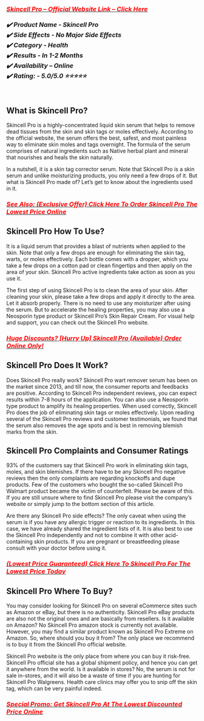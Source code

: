 <h3 style="text-align: left;"><em><a href="https://sale365day.com/order-skincell-pro-au"><span style="color: red;">Skincell Pro &ndash; Official Website Link &ndash; Click Here</span></a><br /><br />✔️ Product Name - Skincell Pro<br />✔️ Side Effects - No Major Side Effects<br />✔️ Category - Health<br />✔️ Results - In 1-2 Months<br />✔️ Availability &ndash; Online<br />✔️ Rating: - 5.0/5.0 ⭐⭐⭐⭐⭐<br /></em></h3>
<p class="article-sub-headline" style="text-align: left;">&nbsp;</p>
<h2 style="text-align: left;"><strong>What is Skincell Pro?</strong></h2>
<p>Skincell Pro is a highly-concentrated liquid skin serum that helps to remove dead tissues from the skin and skin tags or moles effectively. According to the official website, the serum offers the best, safest, and most painless way to eliminate skin moles and tags overnight. The formula of the serum comprises of natural ingredients such as Native herbal plant and mineral that nourishes and heals the skin naturally.</p>
<p>In a nutshell, it is a skin tag corrector serum. Note that Skincell Pro is a skin serum and unlike moisturizing products, you only need a few drops of it. But what is Skincell Pro made of? Let&rsquo;s get to know about the ingredients used in it.</p>
<h3 style="text-align: left;"><em><a href="https://sale365day.com/order-skincell-pro-au"><span style="color: red;">See Also: (Exclusive Offer) Click Here To Order Skincell Pro The Lowest Price Online</span></a></em></h3>
<h2 style="text-align: left;"><strong>Skincell Pro How To Use?</strong></h2>
<p>It is a liquid serum that provides a blast of nutrients when applied to the skin. Note that only a few drops are enough for eliminating the skin tag, warts, or moles effectively. Each bottle comes with a dropper, which you take a few drops on a cotton pad or clean fingertips and then apply on the area of your skin. Skincell Pro active ingredients take action as soon as you use it.</p>
<p>The first step of using Skincell Pro is to clean the area of your skin. After cleaning your skin, please take a few drops and apply it directly to the area. Let it absorb properly. There is no need to use any moisturizer after using the serum. But to accelerate the healing properties, you may also use a Neosporin type product or Skincell Pro&rsquo;s Skin Repair Cream. For visual help and support, you can check out the Skincell Pro website.</p>
<h3 style="text-align: left;"><em><a href="https://sale365day.com/order-skincell-pro-au"><span style="color: red;">Huge Discounts? [Hurry Up] Skincell Pro (Available) Order Online Only!</span></a></em></h3>
<h2 style="text-align: left;"><strong>Skincell Pro Does It Work?</strong></h2>
<p>Does Skincell Pro really work? Skincell Pro wart remover serum has been on the market since 2013, and till now, the consumer reports and feedbacks are positive. According to Skincell Pro independent reviews, you can expect results within 7-8 hours of the application. You can also use a Neosporin type product to amplify its healing properties. When used correctly, Skincell Pro does the job of eliminating skin tags or moles effectively. Upon reading several of the Skincell Pro reviews and customer testimonials, we found that the serum also removes the age spots and is best in removing blemish marks from the skin.</p>
<h2 style="text-align: left;"><strong>Skincell Pro Complaints and Consumer Ratings</strong></h2>
<p>93% of the customers say that Skincell Pro work in eliminating skin tags, moles, and skin blemishes. If there have to be any Skincell Pro negative reviews then the only complaints are regarding knockoffs and dupe products. Few of the customers who bought the so-called Skincell Pro Walmart product became the victim of counterfeit. Please be aware of this. If you are still unsure where to find Skincell Pro please visit the company&rsquo;s website or simply jump to the bottom section of this article.</p>
<p>Are there any Skincell Pro side effects? The only caveat when using the serum is if you have any allergic trigger or reaction to its ingredients. In this case, we have already shared the ingredient lists of it. It is also best to use the Skincell Pro independently and not to combine it with other acid-containing skin products. If you are pregnant or breastfeeding please consult with your doctor before using it.</p>
<h3 style="text-align: left;"><em><a href="https://sale365day.com/order-skincell-pro-au"><span style="color: red;">(Lowest Price Guaranteed) Click Here To Skincell Pro For The Lowest Price Today</span></a></em></h3>
<h2 style="text-align: left;"><strong>Skincell Pro Where To Buy?</strong></h2>
<p>You may consider looking for Skincell Pro on several eCommerce sites such as Amazon or eBay, but there is no authenticity. Skincell Pro eBay products are also not the original ones and are basically from resellers. Is it available on Amazon? No Skincell Pro amazon stock is currently not available. However, you may find a similar product known as Skincell Pro Extreme on Amazon. So, where should you buy it from? The only place we recommend is to buy it from the Skincell Pro official website.</p>
<p>Skincell Pro website is the only place from where you can buy it risk-free. Skincell Pro official site has a global shipment policy, and hence you can get it anywhere from the world. Is it available in stores? No, the serum is not for sale in-stores, and it will also be a waste of time if you are hunting for Skincell Pro Walgreens. Health care clinics may offer you to snip off the skin tag, which can be very painful indeed.</p>
<h3 style="text-align: left;"><em><a href="https://sale365day.com/order-skincell-pro-au"><span style="color: red;">Special Promo: Get Skincell Pro At The Lowest Discounted Price Online</span></a></em></h3>
<h2 style="text-align: left;">&nbsp;</h2>
<h2 style="text-align: left;">&nbsp;</h2>
<h2 style="text-align: left;">&nbsp;</h2>
